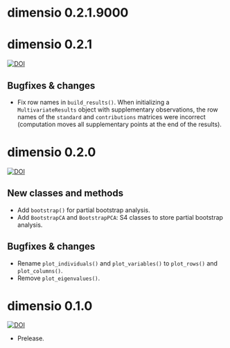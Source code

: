 # dimensio 0.2.1.9000

# dimensio 0.2.1

[![DOI](https://zenodo.org/badge/DOI/10.5281/zenodo.4769401.svg)](https://doi.org/10.5281/zenodo.4769401)

## Bugfixes & changes
* Fix row names in `build_results()`. When initializing a `MultivariateResults` object with supplementary observations, the row names of the `standard` and `contributions` matrices were incorrect (computation moves all supplementary points at the end of the results).

# dimensio 0.2.0

[![DOI](https://zenodo.org/badge/DOI/10.5281/zenodo.4709122.svg)](https://doi.org/10.5281/zenodo.4709122)

## New classes and methods
* Add `bootstrap()` for partial bootstrap analysis.
* Add `BootstrapCA` and `BootstrapPCA`: S4 classes to store partial bootstrap analysis.

## Bugfixes & changes
* Rename `plot_individuals()` and `plot_variables()` to `plot_rows()` and `plot_columns()`.
* Remove `plot_eigenvalues()`.

# dimensio 0.1.0

[![DOI](https://zenodo.org/badge/DOI/10.5281/zenodo.4478531.svg)](https://doi.org/10.5281/zenodo.4478531)

* Prelease.
